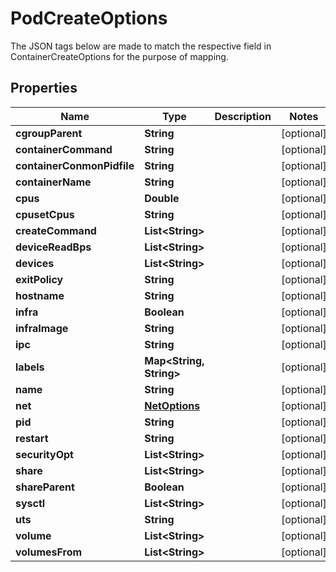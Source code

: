 

# PodCreateOptions

The JSON tags below are made to match the respective field in ContainerCreateOptions for the purpose of mapping.

## Properties

| Name | Type | Description | Notes |
|------------ | ------------- | ------------- | -------------|
|**cgroupParent** | **String** |  |  [optional] |
|**containerCommand** | **String** |  |  [optional] |
|**containerConmonPidfile** | **String** |  |  [optional] |
|**containerName** | **String** |  |  [optional] |
|**cpus** | **Double** |  |  [optional] |
|**cpusetCpus** | **String** |  |  [optional] |
|**createCommand** | **List&lt;String&gt;** |  |  [optional] |
|**deviceReadBps** | **List&lt;String&gt;** |  |  [optional] |
|**devices** | **List&lt;String&gt;** |  |  [optional] |
|**exitPolicy** | **String** |  |  [optional] |
|**hostname** | **String** |  |  [optional] |
|**infra** | **Boolean** |  |  [optional] |
|**infraImage** | **String** |  |  [optional] |
|**ipc** | **String** |  |  [optional] |
|**labels** | **Map&lt;String, String&gt;** |  |  [optional] |
|**name** | **String** |  |  [optional] |
|**net** | [**NetOptions**](NetOptions.md) |  |  [optional] |
|**pid** | **String** |  |  [optional] |
|**restart** | **String** |  |  [optional] |
|**securityOpt** | **List&lt;String&gt;** |  |  [optional] |
|**share** | **List&lt;String&gt;** |  |  [optional] |
|**shareParent** | **Boolean** |  |  [optional] |
|**sysctl** | **List&lt;String&gt;** |  |  [optional] |
|**uts** | **String** |  |  [optional] |
|**volume** | **List&lt;String&gt;** |  |  [optional] |
|**volumesFrom** | **List&lt;String&gt;** |  |  [optional] |



